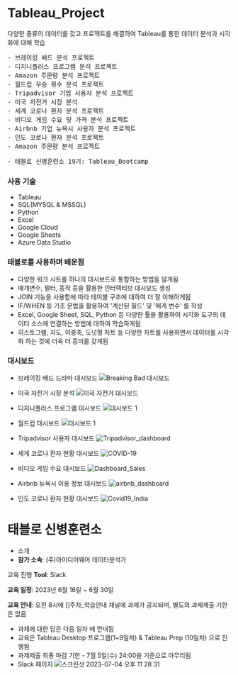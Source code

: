 # Tableau_Project

다양한 종류의 데이터를 갖고 프로젝트를 해결하여 Tableau를 통한 데이터 분석과 시각화에 대해 학습

<pre>
- 브레이킹 배드 분석 프로젝트
- 디지니플러스 프로그램 분석 프로젝트 
- Amazon 주문량 분석 프로젝트
- 월드컵 우승 횟수 분석 프로젝트
- Tripadvisor 기업 사용자 분석 프로젝트
- 미국 자전거 시장 분석
- 세계 코로나 환자 분석 프로젝트
- 비디오 게임 수요 및 가격 분석 프로젝트
- Airbnb 기업 뉴욕시 사용자 분석 프로젝트
- 인도 코로나 환자 분석 프로젝트
- Amazon 주문량 분석 프로젝트
</pre> 
<pre>
- 태블로 신병훈련소 19기: Tableau_Bootcamp 
</pre> 

### 사용 기술
- Tableau
- SQL(MYSQL & MSSQL)
- Python
- Excel
- Google Cloud
- Google Sheets
- Azure Data Studio

### 태블로를 사용하며 배운점

- 다양한 워크 시트를 하나의 대시보드로 통합하는 방법을 알게됨
- 매개변수, 필터, 동작 등을 활용한 인터렉티브 대시보드 생성
- JOIN 기능을 사용함에 따라 테이블 구조에 대하여 더 잘 이해하게됨
- IF/WHEN 등 기초 문법을 활용하여 '계산된 필드' 및 '매개 변수' 를 작성
- Excel, Google Sheet, SQL, Python 등 다양한 툴을 활용하여 시각화 도구의 데이터 소스에 연결하는 방법에 대하여 학습하게됨
- 히스토그램, 지도, 이중축, 도넛형 차트 등 다양한 차트를 사용하면서 데이터를 시각화 하는 것에 더욱 더 흥미를 갖게됨


### 대시보드
- 브레이킹 배드 드라마 대시보드
![Breaking Bad 대시보드](https://github.com/YoungMinSW/Tableau_Project/assets/109095108/b0fd492f-59a1-4990-835f-06e0c5356fa5)

- 미국 자전거 시장 분석
![미국 자전거 대시보드](https://user-images.githubusercontent.com/109095108/235086297-d9bac66c-3d28-4d09-a799-96a4cb5c389f.png)

- 디지니플러스 프로그램 대시보드
![대시보드 1](https://user-images.githubusercontent.com/109095108/234779723-8ccaec9e-a22a-4933-9e9c-d813dcc1add8.png)

- 월드컵 대시보드
![대시보드 1](https://user-images.githubusercontent.com/109095108/234732614-57f040ab-24ad-4779-bb03-0ed83a14b88c.png)

- Tripadvisor 사용자 대시보드
![Tripadvisor_dashboard](https://user-images.githubusercontent.com/109095108/234732344-84fbabd4-4ab7-4228-9a07-079b4c9a8bbd.png)

- 세계 코로나 환자 현황 대시보드
![COVID-19](https://user-images.githubusercontent.com/109095108/234742575-a7f728dc-11f8-488b-805a-4e772c1b6e52.png)

- 비디오 게임 수요 대시보드
![Dashboard_Sales](https://user-images.githubusercontent.com/109095108/234739909-243b1681-57bf-4ccb-9748-682cfa4f1165.png)

- Airbnb 뉴욕시 이용 정보 대시보드
![airbnb_dashboard](https://user-images.githubusercontent.com/109095108/234732652-1ae35886-bb7d-46cd-b7d7-18d4eb5db8b6.png)

- 인도 코로나 환자 현황 대시보드
![Covid19_India](https://user-images.githubusercontent.com/109095108/234732897-1cd4b9b0-78fd-466b-a6e9-6c3668a0b824.png)



# 태블로 신병훈련소
- 소개
- **참가 소속**: (주)아이디어웨어 데이터분석가

교육 진행 **Tool**: Slack

**교육 일정**: 2023년 6월 16일 ~ 6월 30일

**교육 안내**: 오전 8시에 []주차_학습안내 채널에 과제가 공지되며, 별도의 과제제출 기한은 없음

- 과제에 대한 답은 다음 일차 에 안내됨
- 교육은 Tableau Desktop 프로그램(1~9일차) & Tableau Prep (10일차) 으로 진행됨
- 과제제출 최종 마감 기한 - 7월 5일(수) 24:00을 기준으로 마무리됨
- Slack 페이지
![스크린샷 2023-07-04 오후 11 28 31](https://github.com/YoungMinSW/Tableau_Project/assets/109095108/73e1ec8d-ade2-4668-bdfd-b4ffa2ab8cde)








